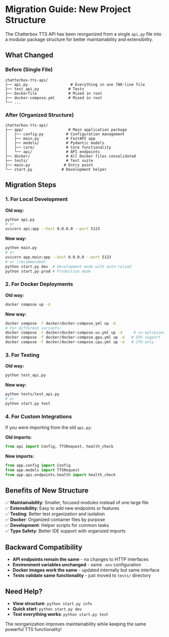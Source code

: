 # Migration Guide: New Project Structure

The Chatterbox TTS API has been reorganized from a single `api.py` file into a modular package structure for better maintainability and extensibility.

## What Changed

### Before (Single File)

```
chatterbox-tts-api/
├── api.py                   # Everything in one 780-line file
├── test_api.py             # Tests
├── Dockerfile              # Mixed in root
├── docker-compose.yml      # Mixed in root
└── ...
```

### After (Organized Structure)

```
chatterbox-tts-api/
├── app/                    # Main application package
│   ├── config.py          # Configuration management
│   ├── main.py            # FastAPI app
│   ├── models/            # Pydantic models
│   ├── core/              # Core functionality
│   └── api/               # API endpoints
├── docker/                # All Docker files consolidated
├── tests/                 # Test suite
├── main.py               # Entry point
└── start.py             # Development helper
```

## Migration Steps

### 1. For Local Development

**Old way:**

```bash
python api.py
# or
uvicorn api:app --host 0.0.0.0 --port 5123
```

**New way:**

```bash
python main.py
# or
uvicorn app.main:app --host 0.0.0.0 --port 5123
# or (recommended)
python start.py dev  # Development mode with auto-reload
python start.py prod # Production mode
```

### 2. For Docker Deployments

**Old way:**

```bash
docker compose up -d
```

**New way:**

```bash
docker compose -f docker/docker-compose.yml up -d
# For different variants:
docker compose -f docker/docker-compose.uv.yml up -d     # uv-optimized
docker compose -f docker/docker-compose.gpu.yml up -d   # GPU support
docker compose -f docker/docker-compose.cpu.yml up -d   # CPU-only
```

### 3. For Testing

**Old way:**

```bash
python test_api.py
```

**New way:**

```bash
python tests/test_api.py
# or
python start.py test
```

### 4. For Custom Integrations

If you were importing from the old `api.py`:

**Old imports:**

```python
from api import Config, TTSRequest, health_check
```

**New imports:**

```python
from app.config import Config
from app.models import TTSRequest
from app.api.endpoints.health import health_check
```

## Benefits of New Structure

✅ **Maintainability**: Smaller, focused modules instead of one large file  
✅ **Extensibility**: Easy to add new endpoints or features  
✅ **Testing**: Better test organization and isolation  
✅ **Docker**: Organized container files by purpose  
✅ **Development**: Helper scripts for common tasks  
✅ **Type Safety**: Better IDE support with organized imports

## Backward Compatibility

- **API endpoints remain the same** - no changes to HTTP interfaces
- **Environment variables unchanged** - same `.env` configuration
- **Docker images work the same** - updated internally but same interface
- **Tests validate same functionality** - just moved to `tests/` directory

## Need Help?

- **View structure**: `python start.py info`
- **Quick start**: `python start.py dev`
- **Test everything works**: `python start.py test`

The reorganization improves maintainability while keeping the same powerful TTS functionality!
